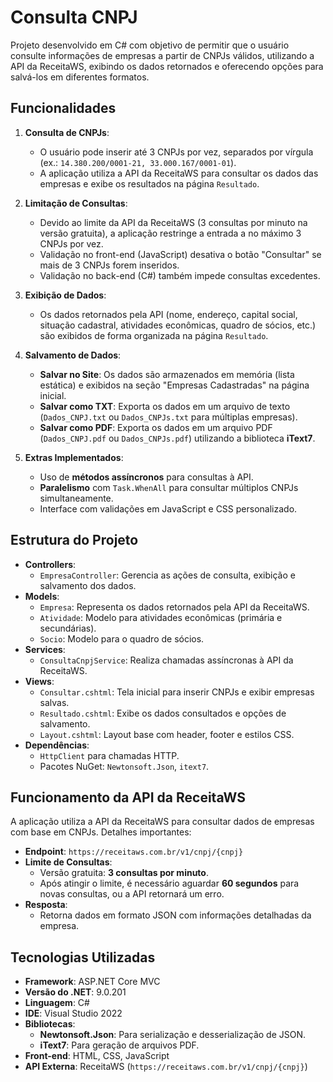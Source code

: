 ﻿# Consulta CNPJ
Projeto desenvolvido em C# com objetivo de permitir que o usuário consulte informações de empresas a partir de CNPJs válidos, utilizando a API da ReceitaWS, exibindo os dados retornados e oferecendo opções para salvá-los em diferentes formatos.


## Funcionalidades

1. **Consulta de CNPJs**:
   - O usuário pode inserir até 3 CNPJs por vez, separados por vírgula (ex.: `14.380.200/0001-21, 33.000.167/0001-01`).
   - A aplicação utiliza a API da ReceitaWS para consultar os dados das empresas e exibe os resultados na página `Resultado`.

2. **Limitação de Consultas**:
   - Devido ao limite da API da ReceitaWS (3 consultas por minuto na versão gratuita), a aplicação restringe a entrada a no máximo 3 CNPJs por vez.
   - Validação no front-end (JavaScript) desativa o botão "Consultar" se mais de 3 CNPJs forem inseridos.
   - Validação no back-end (C#) também impede consultas excedentes.

3. **Exibição de Dados**:
   - Os dados retornados pela API (nome, endereço, capital social, situação cadastral, atividades econômicas, quadro de sócios, etc.) são exibidos de forma organizada na página `Resultado`.

4. **Salvamento de Dados**:
   - **Salvar no Site**: Os dados são armazenados em memória (lista estática) e exibidos na seção "Empresas Cadastradas" na página inicial.
   - **Salvar como TXT**: Exporta os dados em um arquivo de texto (`Dados_CNPJ.txt` ou `Dados_CNPJs.txt` para múltiplas empresas).
   - **Salvar como PDF**: Exporta os dados em um arquivo PDF (`Dados_CNPJ.pdf` ou `Dados_CNPJs.pdf`) utilizando a biblioteca **iText7**.

5. **Extras Implementados**:
   - Uso de **métodos assíncronos** para consultas à API.
   - **Paralelismo** com `Task.WhenAll` para consultar múltiplos CNPJs simultaneamente.
   - Interface com validações em JavaScript e CSS personalizado.


## Estrutura do Projeto

- **Controllers**:
  - `EmpresaController`: Gerencia as ações de consulta, exibição e salvamento dos dados.
- **Models**:
  - `Empresa`: Representa os dados retornados pela API da ReceitaWS.
  - `Atividade`: Modelo para atividades econômicas (primária e secundárias).
  - `Socio`: Modelo para o quadro de sócios.
- **Services**:
  - `ConsultaCnpjService`: Realiza chamadas assíncronas à API da ReceitaWS.
- **Views**:
  - `Consultar.cshtml`: Tela inicial para inserir CNPJs e exibir empresas salvas.
  - `Resultado.cshtml`: Exibe os dados consultados e opções de salvamento.
  - `Layout.cshtml`: Layout base com header, footer e estilos CSS.
- **Dependências**:
  - `HttpClient` para chamadas HTTP.
  - Pacotes NuGet: `Newtonsoft.Json`, `itext7`.


## Funcionamento da API da ReceitaWS

A aplicação utiliza a API da ReceitaWS para consultar dados de empresas com base em CNPJs. Detalhes importantes:

- **Endpoint**: `https://receitaws.com.br/v1/cnpj/{cnpj}`
- **Limite de Consultas**:
  - Versão gratuita: **3 consultas por minuto**.
  - Após atingir o limite, é necessário aguardar **60 segundos** para novas consultas, ou a API retornará um erro.
- **Resposta**:
  - Retorna dados em formato JSON com informações detalhadas da empresa.


## Tecnologias Utilizadas

- **Framework**: ASP.NET Core MVC
- **Versão do .NET**: 9.0.201
- **Linguagem**: C#
- **IDE**: Visual Studio 2022
- **Bibliotecas**:
  - **Newtonsoft.Json**: Para serialização e desserialização de JSON.
  - **iText7**: Para geração de arquivos PDF.
- **Front-end**: HTML, CSS, JavaScript
- **API Externa**: ReceitaWS (`https://receitaws.com.br/v1/cnpj/{cnpj}`)

